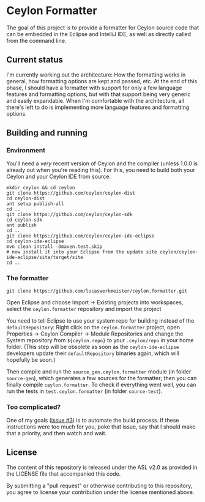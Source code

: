 Ceylon Formatter
================

The goal of this project is to provide a formatter for Ceylon source code that can be embedded in the Eclipse and IntelliJ IDE, as well as directly called from the command line.

Current status
--------------

I'm currently working out the architecture: How the formatting works in general, how formatting options are kept and passed, etc.
At the end of this phase, I should have a formatter with support for only a few language features and formatting options, but with that support being very generic and easily expandable.
When I'm comfortable with the architecture, all there's left to do is implementing more language features and formatting options.

Building and running
--------------------

### Environment

You'll need a *very* recent version of Ceylon and the compiler (unless 1.0.0 is already out when you're reading this).
For this, you need to build both your Ceylon and your Ceylon IDE from source.

    mkdir ceylon && cd ceylon
    git clone https://github.com/ceylon/ceylon-dist
    cd ceylon-dist
    ant setup publish-all
    cd ..
    git clone https://github.com/ceylon/ceylon-sdk
    cd ceylon-sdk
    ant publish
    cd ..
    git clone https://github.com/ceylon/ceylon-ide-eclipse
    cd ceylon-ide-eclipse
    mvn clean install -Dmaven.test.skip
    # now install it into your Eclipse from the update site ceylon/ceylon-ide-eclipse/site/target/site
    cd ..

### The formatter

    git clone https://github.com/lucaswerkmeister/ceylon.formatter.git

Open Eclipse and choose Import -> Existing projects into workspaces, select the `ceylon.formatter` repository and import the project

You need to tell Eclipse to use your system repo for building instead of the `defaultRepository`:
Right click on the `ceylon.formatter` project, open Properties -> Ceylon Compiler -> Module Repositories and change the System repository from `${ceylon.repo}` to your `.ceylon/repo` in your home folder.
(This step will be obsolete as soon as the `ceylon-ide-eclipse` developers update their `defaultRepository` binaries again, which will hopefully be soon.)

Then compile and run the `source_gen.ceylon.formatter` module (in folder `source-gen`), which generates a few sources for the formatter;
then you can finally compile `ceylon.formatter`.
To check if everything went well, you can run the tests in `test.ceylon.formatter` (in folder `source-test`).

### Too complicated?

One of my goals ([issue #3](https://github.com/lucaswerkmeister/ceylon.formatter/issues/3)) is to automate the build process.
If these instructions were too much for you, poke that issue, say that I should make that a priority, and then watch and wait.

License
-------

The content of this repository is released under the ASL v2.0
as provided in the LICENSE file that accompanied this code.

By submitting a "pull request" or otherwise contributing to 
this repository, you agree to license your contribution under 
the license mentioned above.
